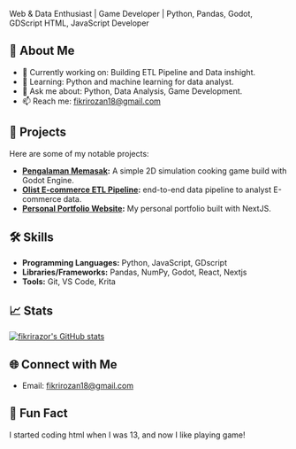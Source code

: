 

<!--
**fikrirazor/fikrirazor** is a ✨ _special_ ✨ repository because its `README.md` (this file) appears on your GitHub profile.

Here are some ideas to get you started:

- 🔭 I’m currently working on ...
- 🌱 I’m currently learning ...
- 👯 I’m looking to collaborate on ...
- 🤔 I’m looking for help with ...
- 💬 Ask me about ...
- 📫 How to reach me: ...
- 😄 Pronouns: ...
- ⚡ Fun fact: ...
-->

Web & Data Enthusiast | Game Developer | Python, Pandas, Godot, GDScript HTML, JavaScript Developer

## 🌟 About Me
- 🔭 Currently working on: Building ETL Pipeline and Data inshight.
- 🌱 Learning: Python and machine learning for data analyst.
- 💬 Ask me about: Python, Data Analysis, Game Development.
- 📫 Reach me: [fikrirozan18@gmail.com](mailto:fikrirozan18@gmail.com)

## 🚀 Projects
Here are some of my notable projects:
- **[Pengalaman Memasak]( ):** A simple 2D simulation cooking game build with Godot Engine.
- **[Olist E-commerce ETL Pipeline](https://github.com/fikrirazor/Data-Pipeline-untuk-Analisis-Transaksi-E-Commerce):** end-to-end data pipeline to analyst E-commerce data.
- **[Personal Portfolio Website](https://fikri-rozan.vercel.app/):** My personal portfolio built with NextJS.

## 🛠 Skills
- **Programming Languages:** Python, JavaScript, GDscript
- **Libraries/Frameworks:** Pandas, NumPy, Godot, React, Nextjs
- **Tools:** Git, VS Code, Krita

## 📈 Stats
<!-- START STATS -->
[![fikrirazor's GitHub stats](https://github-readme-stats.vercel.app/api?username=fikrirazor)](https://github.com/anuraghazra/github-readme-stats)
<!-- END STATS -->

## 🌐 Connect with Me
<!--- LinkedIn: [linkedin.com/in/fikri-rozan-imadudin](https://www.linkedin.com/in/fikri-rozan-imadudin )
- Twitter: [@janedoe](https://twitter.com/fikri_rozan )
--->
- Email: fikrirozan18@gmail.com

## 🎉 Fun Fact
I started coding html when I was 13, and now I like playing game!
